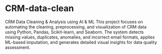 # CRM-data-clean
CRM Data Cleaning & Analysis using AI & ML This project focuses on automating the cleaning, preprocessing, and visualization of CRM data using Python, Pandas, Scikit-learn, and Seaborn. The system detects missing values, duplicates, anomalies, and incorrect email formats, applies ML-based imputation, and generates detailed visual insights for data quality assessment.
